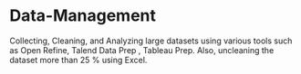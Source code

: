 # Data-Management
Collecting, Cleaning, and Analyzing large datasets using various tools such as Open Refine, Talend Data Prep , Tableau Prep. Also, uncleaning the dataset more than 25 % using Excel. 



